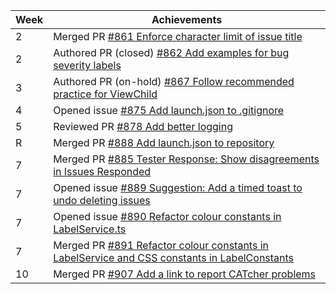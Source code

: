 | Week | Achievements |
| ---- | ------------ |
| 2 | Merged PR [#861 Enforce character limit of issue title](https://github.com/CATcher-org/CATcher/pull/861) |
| 2 | Authored PR (closed) [#862 Add examples for bug severity labels](https://github.com/CATcher-org/CATcher/pull/862) |
| 3 | Authored PR (on-hold) [#867 Follow recommended practice for ViewChild](https://github.com/CATcher-org/CATcher/pull/867) |
| 4 | Opened issue [#875 Add launch.json to .gitignore](https://github.com/CATcher-org/CATcher/issues/875) |
| 5 | Reviewed PR [#878 Add better logging](https://github.com/CATcher-org/CATcher/pull/878) |
| R | Merged PR [#888 Add launch.json to repository](https://github.com/CATcher-org/CATcher/pull/888) |
| 7 | Merged PR [#885 Tester Response: Show disagreements in Issues Responded](https://github.com/CATcher-org/CATcher/pull/885) |
| 7 | Opened issue [#889 Suggestion: Add a timed toast to undo deleting issues](https://github.com/CATcher-org/CATcher/issues/889) |
| 7 | Opened issue [#890 Refactor colour constants in LabelService.ts](https://github.com/CATcher-org/CATcher/issues/890) |
| 7 | Merged PR [#891 Refactor colour constants in LabelService and CSS constants in LabelConstants](https://github.com/CATcher-org/CATcher/pull/891) |
| 10 | Merged PR [#907 Add a link to report CATcher problems](https://github.com/CATcher-org/CATcher/pull/907) |

